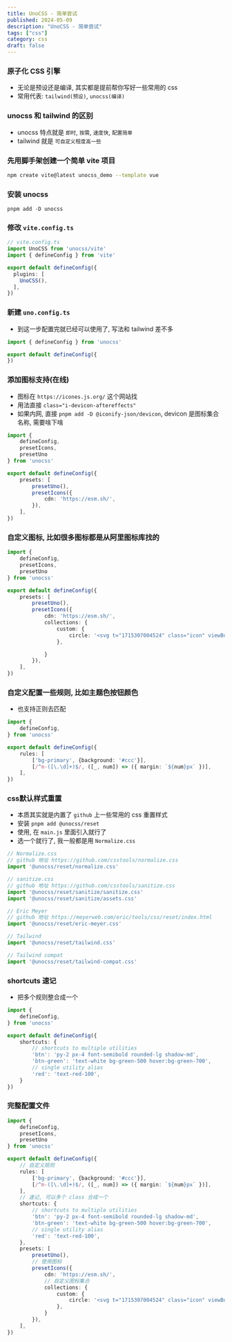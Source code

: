 ```yaml
---
title: UnoCSS - 简单尝试
published: 2024-05-09
description: "UnoCSS - 简单尝试"
tags: ["css"]
category: css
draft: false
---
```


### 原子化 CSS 引擎
- 无论是预设还是编译, 其实都是提前帮你写好一些常用的 css
- 常用代表: `tailwind(预设)`, `unocss(编译)`

### unocss 和 tailwind 的区别
- unocss 特点就是 `即时`, `按需`, `速度快`, `配置简单`
- tailwind 就是 `可自定义程度高一些`


### 先用脚手架创建一个简单 vite 项目
```bash
npm create vite@latest unocss_demo --template vue
```

### 安装 unocss
```
pnpm add -D unocss
```

### 修改 `vite.config.ts`
```ts
// vite.config.ts
import UnoCSS from 'unocss/vite'
import { defineConfig } from 'vite'

export default defineConfig({
  plugins: [
    UnoCSS(),
  ],
})
```

### 新建 `uno.config.ts`
- 到这一步配置完就已经可以使用了, 写法和 tailwind 差不多
```ts
import { defineConfig } from 'unocss'

export default defineConfig({
})
```

### 添加图标支持(在线)
- 图标在 `https://icones.js.org/` 这个网站找
- 用法直接 `class="i-devicon-aftereffects"`
- 如果内网, 直接 `pnpm add -D @iconify-json/devicon`, devicon 是图标集合名称, 需要啥下啥 
```ts
import {
    defineConfig,
    presetIcons,
    presetUno
} from 'unocss'

export default defineConfig({
    presets: [
        presetUno(),
        presetIcons({
            cdn: 'https://esm.sh/',
        }),
    ],
})
```

### 自定义图标, 比如很多图标都是从阿里图标库找的
```ts
import {
    defineConfig,
    presetIcons,
    presetUno
} from 'unocss'

export default defineConfig({
    presets: [
        presetUno(),
        presetIcons({
            cdn: 'https://esm.sh/',
            collections: {
                custom: {
                    circle: '<svg t="1715307004524" class="icon" viewBox="0 0 1179 1024" version="1.1" xmlns="http://www.w3.org/2000/svg" p-id="1804" width="32" height="32"><path d="M915.432989 1018.782202c144.763685 0 262.138247-136.203506 262.138247-304.185528 0-159.19173-105.414472-289.75173-239.662023-302.988944C929.124674 184.158921 767.488 2.876404 569.297978 2.876404 394.435596 2.876404 248.09564 144.050337 210.012045 333.49609 89.099506 379.604854 1.754607 511.603056 1.754607 667.343101c0 194.08827 135.599461 351.439101 302.862382 351.439101h610.816z" fill="#7FBFE1" p-id="1805"></path></svg>',
                },

            }
        }),
    ],
})
```

### 自定义配置一些规则, 比如主题色按钮颜色
- 也支持正则去匹配
```ts
import {
    defineConfig,
} from 'unocss'

export default defineConfig({
    rules: [
        ['bg-primary', {background: '#ccc'}],
        [/^m-([\.\d]+)$/, ([_, num]) => ({ margin: `${num}px` })],
    ],
})
```

### css默认样式重置
- 本质其实就是内置了 `github` 上一些常用的 css 重置样式
- 安装 `pnpm add @unocss/reset`
- 使用, 在 `main.js` 里面引入就行了
- 选一个就行了, 我一般都是用 `Normalize.css`
```ts
// Normalize.css
// github 地址 https://github.com/csstools/normalize.css
import '@unocss/reset/normalize.css'

// sanitize.css
// github 地址 https://github.com/csstools/sanitize.css
import '@unocss/reset/sanitize/sanitize.css'
import '@unocss/reset/sanitize/assets.css'

// Eric Meyer
// github 地址 https://meyerweb.com/eric/tools/css/reset/index.html
import '@unocss/reset/eric-meyer.css'

// Tailwind
import '@unocss/reset/tailwind.css'

// Tailwind compat
import '@unocss/reset/tailwind-compat.css'
```

### shortcuts 速记
- 把多个规则整合成一个
```ts
import {
    defineConfig,
} from 'unocss'

export default defineConfig({
    shortcuts: {
        // shortcuts to multiple utilities
        'btn': 'py-2 px-4 font-semibold rounded-lg shadow-md',
        'btn-green': 'text-white bg-green-500 hover:bg-green-700',
        // single utility alias
        'red': 'text-red-100',
    }
})
```

### 完整配置文件
```ts
import {
    defineConfig,
    presetIcons,
    presetUno
} from 'unocss'

export default defineConfig({
    // 自定义规则
    rules: [
        ['bg-primary', {background: '#ccc'}],
        [/^m-([\.\d]+)$/, ([_, num]) => ({ margin: `${num}px` })],
    ],
    // 速记, 可以多个 class 合成一个
    shortcuts: {
        // shortcuts to multiple utilities
        'btn': 'py-2 px-4 font-semibold rounded-lg shadow-md',
        'btn-green': 'text-white bg-green-500 hover:bg-green-700',
        // single utility alias
        'red': 'text-red-100',
    },
    presets: [
        presetUno(),
        // 使用图标
        presetIcons({
            cdn: 'https://esm.sh/',
            // 自定义图标集合
            collections: {
                custom: {
                    circle: '<svg t="1715307004524" class="icon" viewBox="0 0 1179 1024" version="1.1" xmlns="http://www.w3.org/2000/svg" p-id="1804" width="32" height="32"><path d="M915.432989 1018.782202c144.763685 0 262.138247-136.203506 262.138247-304.185528 0-159.19173-105.414472-289.75173-239.662023-302.988944C929.124674 184.158921 767.488 2.876404 569.297978 2.876404 394.435596 2.876404 248.09564 144.050337 210.012045 333.49609 89.099506 379.604854 1.754607 511.603056 1.754607 667.343101c0 194.08827 135.599461 351.439101 302.862382 351.439101h610.816z" fill="#7FBFE1" p-id="1805"></path></svg>',
                },
            }
        }),
    ],
})
```
